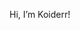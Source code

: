 Hi, I’m Koiderr!
<!---
KoiderrXD/KoiderrXD is a ✨ special ✨ repository because its `README.md` (this file) appears on your GitHub profile.
You can click the Preview link to take a look at your changes.
--->
